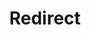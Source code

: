﻿---
layout: src/layouts/Redirect.astro
title: Redirect
redirect: https://yamldoc.liuyan.wang/docs/administration/high-availability/design/octopus-for-high-availability-on-aws
pubDate:  2023-01-01
navSearch: false
navSitemap: false
navMenu: false
---
